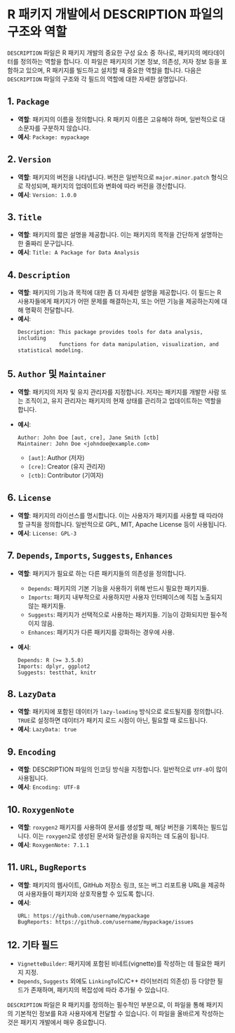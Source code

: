 
# R 패키지 개발에서 DESCRIPTION 파일의 구조와 역할

`DESCRIPTION` 파일은 R 패키지 개발의 중요한 구성 요소 중 하나로, 패키지의 메타데이터를 정의하는 역할을 합니다. 이 파일은 패키지의 기본 정보, 의존성, 저자 정보 등을 포함하고 있으며, R 패키지를 빌드하고 설치할 때 중요한 역할을 합니다. 다음은 `DESCRIPTION` 파일의 구조와 각 필드의 역할에 대한 자세한 설명입니다.

## 1. `Package`
- **역할**: 패키지의 이름을 정의합니다. R 패키지 이름은 고유해야 하며, 일반적으로 대소문자를 구분하지 않습니다.
- **예시**: `Package: mypackage`

## 2. `Version`
- **역할**: 패키지의 버전을 나타냅니다. 버전은 일반적으로 `major.minor.patch` 형식으로 작성되며, 패키지의 업데이트와 변화에 따라 버전을 갱신합니다.
- **예시**: `Version: 1.0.0`

## 3. `Title`
- **역할**: 패키지의 짧은 설명을 제공합니다. 이는 패키지의 목적을 간단하게 설명하는 한 줄짜리 문구입니다.
- **예시**: `Title: A Package for Data Analysis`

## 4. `Description`
- **역할**: 패키지의 기능과 목적에 대한 좀 더 자세한 설명을 제공합니다. 이 필드는 R 사용자들에게 패키지가 어떤 문제를 해결하는지, 또는 어떤 기능을 제공하는지에 대해 명확히 전달합니다.
- **예시**: 
  ```
  Description: This package provides tools for data analysis, including 
               functions for data manipulation, visualization, and statistical modeling.
  ```

## 5. `Author` 및 `Maintainer`
- **역할**: 패키지의 저자 및 유지 관리자를 지정합니다. 저자는 패키지를 개발한 사람 또는 조직이고, 유지 관리자는 패키지의 현재 상태를 관리하고 업데이트하는 역할을 합니다.
- **예시**:
  ```
  Author: John Doe [aut, cre], Jane Smith [ctb]
  Maintainer: John Doe <johndoe@example.com>
  ```

  - `[aut]`: Author (저자)
  - `[cre]`: Creator (유지 관리자)
  - `[ctb]`: Contributor (기여자)

## 6. `License`
- **역할**: 패키지의 라이선스를 명시합니다. 이는 사용자가 패키지를 사용할 때 따라야 할 규칙을 정의합니다. 일반적으로 GPL, MIT, Apache License 등이 사용됩니다.
- **예시**: `License: GPL-3`

## 7. `Depends`, `Imports`, `Suggests`, `Enhances`
- **역할**: 패키지가 필요로 하는 다른 패키지들의 의존성을 정의합니다.
  - `Depends`: 패키지의 기본 기능을 사용하기 위해 반드시 필요한 패키지들.
  - `Imports`: 패키지 내부적으로 사용하지만 사용자 인터페이스에 직접 노출되지 않는 패키지들.
  - `Suggests`: 패키지가 선택적으로 사용하는 패키지들. 기능이 강화되지만 필수적이지 않음.
  - `Enhances`: 패키지가 다른 패키지를 강화하는 경우에 사용.

- **예시**:
  ```
  Depends: R (>= 3.5.0)
  Imports: dplyr, ggplot2
  Suggests: testthat, knitr
  ```

## 8. `LazyData`
- **역할**: 패키지에 포함된 데이터가 `lazy-loading` 방식으로 로드될지를 정의합니다. `TRUE`로 설정하면 데이터가 패키지 로드 시점이 아닌, 필요할 때 로드됩니다.
- **예시**: `LazyData: true`

## 9. `Encoding`
- **역할**: DESCRIPTION 파일의 인코딩 방식을 지정합니다. 일반적으로 `UTF-8`이 많이 사용됩니다.
- **예시**: `Encoding: UTF-8`

## 10. `RoxygenNote`
- **역할**: `roxygen2` 패키지를 사용하여 문서를 생성할 때, 해당 버전을 기록하는 필드입니다. 이는 `roxygen2`로 생성된 문서와 일관성을 유지하는 데 도움이 됩니다.
- **예시**: `RoxygenNote: 7.1.1`

## 11. `URL`, `BugReports`
- **역할**: 패키지의 웹사이트, GitHub 저장소 링크, 또는 버그 리포트용 URL을 제공하여 사용자들이 패키지와 상호작용할 수 있도록 합니다.
- **예시**:
  ```
  URL: https://github.com/username/mypackage
  BugReports: https://github.com/username/mypackage/issues
  ```

## 12. 기타 필드
- `VignetteBuilder`: 패키지에 포함된 비네트(vignette)를 작성하는 데 필요한 패키지 지정.
- `Depends`, `Suggests` 외에도 `LinkingTo`(C/C++ 라이브러리 의존성) 등 다양한 필드가 존재하며, 패키지의 복잡성에 따라 추가될 수 있습니다.

`DESCRIPTION` 파일은 R 패키지를 정의하는 필수적인 부분으로, 이 파일을 통해 패키지의 기본적인 정보를 R과 사용자에게 전달할 수 있습니다. 이 파일을 올바르게 작성하는 것은 패키지 개발에서 매우 중요합니다.
